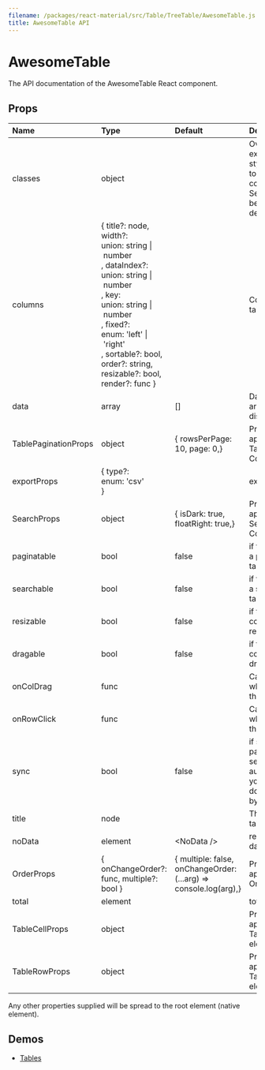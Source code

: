 ```yaml
---
filename: /packages/react-material/src/Table/TreeTable/AwesomeTable.js
title: AwesomeTable API
---
```


<!--- This documentation is automatically generated, do not try to edit it. -->

# AwesomeTable

<p class="description">The API documentation of the AwesomeTable React component.</p>



## Props

| Name | Type | Default | Description |
|:-----|:-----|:--------|:------------|
| <span class="prop-name">classes</span> | <span class="prop-type">object |   | Override or extend the styles applied to the component. See [CSS API](#css-api) below for more details. |
| <span class="prop-name">columns</span> | <span class="prop-type">{ title?: node, width?: union:&nbsp;string&nbsp;&#124;<br>&nbsp;number<br>, dataIndex?: union:&nbsp;string&nbsp;&#124;<br>&nbsp;number<br>, key: union:&nbsp;string&nbsp;&#124;<br>&nbsp;number<br>, fixed?: enum:&nbsp;'left'&nbsp;&#124;<br>&nbsp;'right'<br>, sortable?: bool, order?: string, resizable?: bool, render?: func } |   | Columns of table |
| <span class="prop-name">data</span> | <span class="prop-type">array | <span class="prop-default">[]</span> | Data record array to be displayed |
| <span class="prop-name">TablePaginationProps</span> | <span class="prop-type">object | <span class="prop-default">{  rowsPerPage: 10,  page: 0,}</span> | Properties applied to the TablePagination Component |
| <span class="prop-name">exportProps</span> | <span class="prop-type">{ type?: enum:&nbsp;'csv'<br> } |   | export config |
| <span class="prop-name">SearchProps</span> | <span class="prop-type">object | <span class="prop-default">{  isDark: true,  floatRight: true,}</span> | Properties applied to the Search Component |
| <span class="prop-name">paginatable</span> | <span class="prop-type">bool | <span class="prop-default">false</span> | if true, it will be a paginatable table |
| <span class="prop-name">searchable</span> | <span class="prop-type">bool | <span class="prop-default">false</span> | if true, it will be a searchable table |
| <span class="prop-name">resizable</span> | <span class="prop-type">bool | <span class="prop-default">false</span> | if true, all the columns is resizable |
| <span class="prop-name">dragable</span> | <span class="prop-type">bool | <span class="prop-default">false</span> | if true, all the columns is dragable |
| <span class="prop-name">onColDrag</span> | <span class="prop-type">func |   | Callback fired when you drag the column |
| <span class="prop-name">onRowClick</span> | <span class="prop-type">func |   | Callback fired when you click the table row |
| <span class="prop-name">sync</span> | <span class="prop-type">bool | <span class="prop-default">false</span> | if sync is true, pagination and search will be automatical. you needn't to do these things by yourself |
| <span class="prop-name">title</span> | <span class="prop-type">node |   | The title of table |
| <span class="prop-name">noData</span> | <span class="prop-type">element | <span class="prop-default">&lt;NoData /></span> | render when data length is 0 |
| <span class="prop-name">OrderProps</span> | <span class="prop-type">{ onChangeOrder?: func, multiple?: bool } | <span class="prop-default">{  multiple: false,  onChangeOrder: (...arg) => console.log(arg),}</span> | Properties applied to the Order |
| <span class="prop-name">total</span> | <span class="prop-type">element |   | total |
| <span class="prop-name">TableCellProps</span> | <span class="prop-type">object |   | Properties applied to the TableCell element. |
| <span class="prop-name">TableRowProps</span> | <span class="prop-type">object |   | Properties applied to the TableRow element. |

Any other properties supplied will be spread to the root element (native element).

## Demos

- [Tables](/demos/tables)


